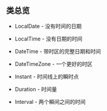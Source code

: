## 类总览

- LocalDate - 没有时间的日期
- LocalTime - 没有日期的时间
- DateTime - 带时区的完整日期和时间
- DateTimeZone - 一个更好的时区



- Instant - 时间线上的瞬时点
- Duration - 时间量
- Interval - 两个瞬间之间的时间
  